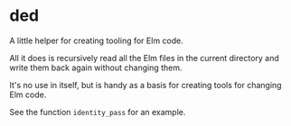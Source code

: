 # ded

A little helper for creating tooling for Elm code.

All it does is recursively read all the Elm files in the current directory and write them back again without changing them.

It's no use in itself, but is handy as a basis for creating tools for changing Elm code.

See the function `identity_pass` for an example.

